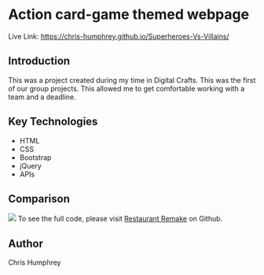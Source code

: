 <h1>Action card-game themed webpage</h1>

Live Link: https://chris-humphrey.github.io/Superheroes-Vs-Villains/

<h2>Introduction</h2>
This was a project created during my time in Digital Crafts. This was the first of our group projects. This allowed me to get comfortable working with a team and a deadline.

## Key Technologies
 * HTML
 * CSS
 * Bootstrap
 * jQuery
 * APIs

<h2>Comparison</h2>
<img src="images/screenshot.jpg" style="width= 30px">
To see the full code, please visit <a href="https://github.com/Chris-Humphrey/Burger-Restaurant-Remake">Restaurant Remake</a> on Github.

<h2>Author</h2>
Chris Humphrey
